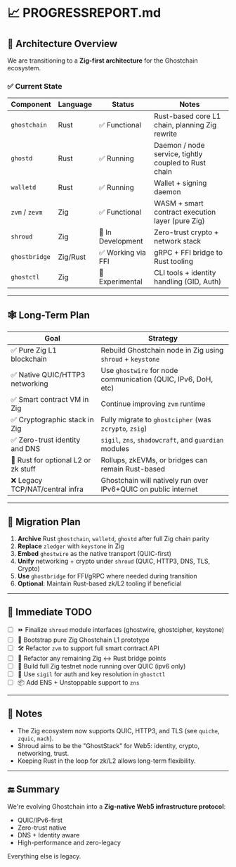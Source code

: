 # 📈 PROGRESSREPORT.md

## 🧱 Architecture Overview

We are transitioning to a **Zig-first architecture** for the Ghostchain ecosystem.

### ✅ Current State

| Component         | Language | Status                     | Notes                                                  |
|------------------|----------|----------------------------|--------------------------------------------------------|
| `ghostchain`     | Rust     | ✅ Functional               | Rust-based core L1 chain, planning Zig rewrite         |
| `ghostd`         | Rust     | ✅ Running                  | Daemon / node service, tightly coupled to Rust chain   |
| `walletd`        | Rust     | ✅ Running                  | Wallet + signing daemon                                |
| `zvm` / `zevm`   | Zig      | ✅ Functional               | WASM + smart contract execution layer (pure Zig)       |
| `shroud`         | Zig      | 🚧 In Development           | Zero-trust crypto + network stack                      |
| `ghostbridge`    | Zig/Rust | ✅ Working via FFI          | gRPC + FFI bridge to Rust tooling                      |
| `ghostctl`       | Zig      | 🧪 Experimental             | CLI tools + identity handling (GID, Auth)              |

---

## 🕸️ Long-Term Plan

| Goal                                | Strategy                                                      |
|-------------------------------------|---------------------------------------------------------------|
| ✅ Pure Zig L1 blockchain            | Rebuild Ghostchain node in Zig using `shroud` + `keystone`    |
| ✅ Native QUIC/HTTP3 networking      | Use `ghostwire` for node communication (QUIC, IPv6, DoH, etc) |
| ✅ Smart contract VM in Zig          | Continue improving `zvm` runtime                              |
| ✅ Cryptographic stack in Zig        | Fully migrate to `ghostcipher` (was `zcrypto`, `zsig`)        |
| ✅ Zero-trust identity and DNS       | `sigil`, `zns`, `shadowcraft`, and `guardian` modules         |
| 🔁 Rust for optional L2 or zk stuff  | Rollups, zkEVMs, or bridges can remain Rust-based             |
| ❌ Legacy TCP/NAT/central infra      | Ghostchain will natively run over IPv6+QUIC on public internet|

---

## 🔄 Migration Plan

1. **Archive** Rust `ghostchain`, `walletd`, `ghostd` after full Zig chain parity
2. **Replace** `zledger` with `keystone` in Zig
3. **Embed** `ghostwire` as the native transport (QUIC-first)
4. **Unify** networking + crypto under `shroud` (QUIC, HTTP3, DNS, TLS, Crypto)
5. **Use** `ghostbridge` for FFI/gRPC where needed during transition
6. **Optional**: Maintain Rust-based zk/L2 tooling if beneficial

---

## 🔧 Immediate TODO

- [ ] ⏩ Finalize `shroud` module interfaces (ghostwire, ghostcipher, keystone)
- [ ] 🚀 Bootstrap pure Zig Ghostchain L1 prototype
- [ ] 🛠️ Refactor `zvm` to support full smart contract API
- [ ] 🔁 Refactor any remaining Zig <-> Rust bridge points
- [ ] 🧪 Build full Zig testnet node running over QUIC (ipv6 only)
- [ ] 🧱 Use `sigil` for auth and key resolution in `ghostctl`
- [ ] 📦 Add ENS + Unstoppable support to `zns`

---

## 📌 Notes

- The Zig ecosystem now supports QUIC, HTTP3, and TLS (see `quiche`, `zquic`, `mach`).
- Shroud aims to be the "GhostStack" for Web5: identity, crypto, networking, trust.
- Keeping Rust in the loop for zk/L2 allows long-term flexibility.

---

## 🔚 Summary

We're evolving Ghostchain into a **Zig-native Web5 infrastructure protocol**:
- QUIC/IPv6-first
- Zero-trust native
- DNS + Identity aware
- High-performance and zero-legacy

Everything else is legacy.


